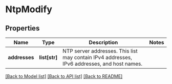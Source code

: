 # NtpModify

## Properties
Name | Type | Description | Notes
------------ | ------------- | ------------- | -------------
**addresses** | **list[str]** | NTP server addresses. This list may contain IPv4 addresses, IPv6 addresses, and host names. | 

[[Back to Model list]](../README.md#documentation-for-models) [[Back to API list]](../README.md#documentation-for-api-endpoints) [[Back to README]](../README.md)


